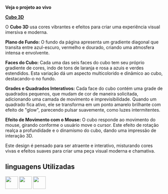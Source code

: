 **Veja o projeto ao vivo**

**[Cubo 3D](https://ninja1375.github.io/Cubo-3D/)**

O **Cubo 3D** usa cores vibrantes e efeitos para criar uma experiência visual imersiva e moderna.

**Plano de Fundo:** O fundo da página apresenta um gradiente diagonal que transita entre azul-escuro, vermelho e dourado, criando uma atmosfera intensa e envolvente.

**Faces do Cubo:** Cada uma das seis faces do cubo tem seu próprio gradiente de cores, indo de tons de laranja e rosa a azuis e verdes estendidos. Esta variação dá um aspecto multicolorido e dinâmico ao cubo, destacando-o no fundo.

**Grades e Quadrados Interativos:** Cada face do cubo contém uma grade de quadrados pequenos, que mudam de cor de maneira solicitada, adicionando uma camada de movimento e imprevisibilidade. Quando um quadrado fica ativo, ele se transforma em um ponto amarelo brilhante com efeito de "glow", parecendo pulsar suavemente, como luzes intermitentes.

**Efeito de Movimento com o Mouse:** O cubo responde ao movimento do mouse, girando conforme o usuário move o cursor. Este efeito de rotação realça a profundidade e o dinamismo do cubo, dando uma impressão de interação 3D.

Este design é pensado para ser atraente e interativo, misturando cores vivas e efeitos suaves para criar uma peça visual moderna e chamativa.

## linguagens Utilizadas ##

<a href="https://programartudo.blogspot.com/2024/05/html-o-que-e-e-qual-sua-funcionalidade.html?m=1" target="_blank"><img loading="lazy" src="https://cdn.jsdelivr.net/gh/devicons/devicon/icons/html5/html5-original.svg" width="40" height="40"/></a> <a href="https://programartudo.blogspot.com/2024/05/css-significado-e-funcionalidade.html?m=1" target="_blank"><img loading="lazy" src="https://cdn.jsdelivr.net/gh/devicons/devicon/icons/css3/css3-original.svg" width="40" height="40"/></a> <a href="https://programartudo.blogspot.com/2024/05/javascript-significado-e-funcionalidade.html?m=1" target="_blank"><img loading="lazy" src="https://cdn.jsdelivr.net/gh/devicons/devicon/icons/javascript/javascript-original.svg" width="40" height="40"/></a>
